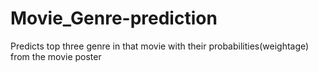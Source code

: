 # Movie_Genre-prediction
Predicts top three genre in that movie with their probabilities(weightage) from the movie poster
